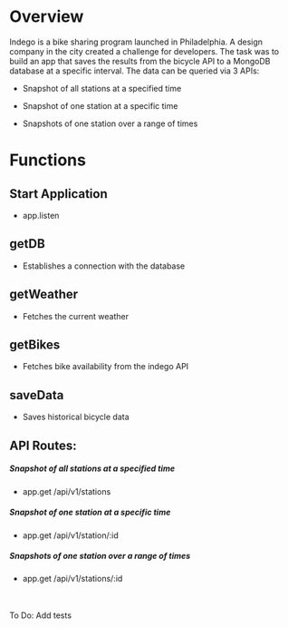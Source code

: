 # Overview
Indego is a bike sharing program launched in Philadelphia. A design company in the city created a challenge for developers. The task was to build an app that saves the results from the bicycle API to a MongoDB database at a specific interval. The data can be queried via 3 APIs:

- Snapshot of all stations at a specified time

- Snapshot of one station at a specific time

- Snapshots of one station over a range of times

# Functions  

## Start Application 
- app.listen

## getDB
-  Establishes a connection with the database

## getWeather
- Fetches the current weather

## getBikes
- Fetches bike availability from the indego API

## saveData
- Saves historical bicycle data

## API Routes:

##### Snapshot of all stations at a specified time

* app.get /api/v1/stations

#####  Snapshot of one station at a specific time
* app.get /api/v1/station/:id

#####  Snapshots of one station over a range of times
* app.get /api/v1/stations/:id
    
<br/><br/>
To Do:
Add tests